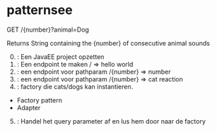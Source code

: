 # patternsee


GET /{number}?animal=Dog

Returns String containing the {number} 
of consecutive animal sounds


0. : Een JavaEE project opzetten
1. : Een endpoint te maken / => hello world
2. : een endpoint voor pathparam /{number} => number
3. : een endpoint voor pathparam /{number} => cat reaction
4. : factory die cats/dogs kan instantieren.
  * Factory pattern
  * Adapter
5. : Handel het query parameter af en lus hem door naar de factory
